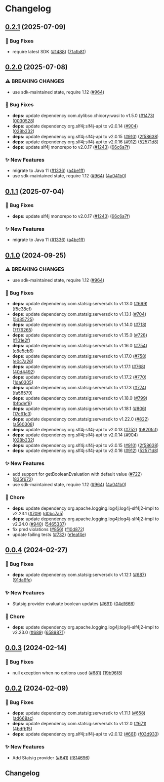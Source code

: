 # Changelog

## [0.2.1](https://github.com/open-feature/java-sdk-contrib/compare/dev.openfeature.contrib.providers.statsig-v0.2.0...dev.openfeature.contrib.providers.statsig-v0.2.1) (2025-07-09)


### 🐛 Bug Fixes

* require latest SDK ([#1488](https://github.com/open-feature/java-sdk-contrib/issues/1488)) ([71afb81](https://github.com/open-feature/java-sdk-contrib/commit/71afb81703bc2a5350ab967e478c527469fdb5d2))

## [0.2.0](https://github.com/open-feature/java-sdk-contrib/compare/dev.openfeature.contrib.providers.statsig-v0.1.1...dev.openfeature.contrib.providers.statsig-v0.2.0) (2025-07-08)


### ⚠ BREAKING CHANGES

* use sdk-maintained state, require 1.12 ([#964](https://github.com/open-feature/java-sdk-contrib/issues/964))

### 🐛 Bug Fixes

* **deps:** update dependency com.dylibso.chicory:wasi to v1.5.0 ([#1473](https://github.com/open-feature/java-sdk-contrib/issues/1473)) ([0030528](https://github.com/open-feature/java-sdk-contrib/commit/00305287986248262036dcb7cd4f4c384fe50052))
* **deps:** update dependency org.slf4j:slf4j-api to v2.0.14 ([#904](https://github.com/open-feature/java-sdk-contrib/issues/904)) ([028b332](https://github.com/open-feature/java-sdk-contrib/commit/028b332dc8ac3b134e5453d5449a4c11b4ef250a))
* **deps:** update dependency org.slf4j:slf4j-api to v2.0.15 ([#910](https://github.com/open-feature/java-sdk-contrib/issues/910)) ([2f58638](https://github.com/open-feature/java-sdk-contrib/commit/2f58638eb4907c948325d1e61853e1b6eabfa4c1))
* **deps:** update dependency org.slf4j:slf4j-api to v2.0.16 ([#912](https://github.com/open-feature/java-sdk-contrib/issues/912)) ([52571d8](https://github.com/open-feature/java-sdk-contrib/commit/52571d806e7c547006db836245b4895fe9bc4660))
* **deps:** update slf4j monorepo to v2.0.17 ([#1243](https://github.com/open-feature/java-sdk-contrib/issues/1243)) ([66c6a7f](https://github.com/open-feature/java-sdk-contrib/commit/66c6a7fc1bdc3e907793d2fc1eb0d412693a4aee))


### ✨ New Features

* migrate to Java 11 ([#1336](https://github.com/open-feature/java-sdk-contrib/issues/1336)) ([a4be1ff](https://github.com/open-feature/java-sdk-contrib/commit/a4be1ff66870a72189873171e83c5b65dbb9991c))
* use sdk-maintained state, require 1.12 ([#964](https://github.com/open-feature/java-sdk-contrib/issues/964)) ([4a041b0](https://github.com/open-feature/java-sdk-contrib/commit/4a041b0dda9c4e460f4c2199f3bc680df0dda621))

## [0.1.1](https://github.com/open-feature/java-sdk-contrib/compare/dev.openfeature.contrib.providers.statsig-v0.1.0...dev.openfeature.contrib.providers.statsig-v0.1.1) (2025-07-04)


### 🐛 Bug Fixes

* **deps:** update slf4j monorepo to v2.0.17 ([#1243](https://github.com/open-feature/java-sdk-contrib/issues/1243)) ([66c6a7f](https://github.com/open-feature/java-sdk-contrib/commit/66c6a7fc1bdc3e907793d2fc1eb0d412693a4aee))


### ✨ New Features

* migrate to Java 11 ([#1336](https://github.com/open-feature/java-sdk-contrib/issues/1336)) ([a4be1ff](https://github.com/open-feature/java-sdk-contrib/commit/a4be1ff66870a72189873171e83c5b65dbb9991c))

## [0.1.0](https://github.com/open-feature/java-sdk-contrib/compare/dev.openfeature.contrib.providers.statsig-v0.0.4...dev.openfeature.contrib.providers.statsig-v0.1.0) (2024-09-25)


### ⚠ BREAKING CHANGES

* use sdk-maintained state, require 1.12 ([#964](https://github.com/open-feature/java-sdk-contrib/issues/964))

### 🐛 Bug Fixes

* **deps:** update dependency com.statsig:serversdk to v1.13.0 ([#699](https://github.com/open-feature/java-sdk-contrib/issues/699)) ([f5c38cf](https://github.com/open-feature/java-sdk-contrib/commit/f5c38cf832e6d4970b3076811ac5b6c2b7da86ee))
* **deps:** update dependency com.statsig:serversdk to v1.13.1 ([#704](https://github.com/open-feature/java-sdk-contrib/issues/704)) ([5d35725](https://github.com/open-feature/java-sdk-contrib/commit/5d357255f10f6608a51bf253bac5dc999fef5a83))
* **deps:** update dependency com.statsig:serversdk to v1.14.0 ([#718](https://github.com/open-feature/java-sdk-contrib/issues/718)) ([7f76265](https://github.com/open-feature/java-sdk-contrib/commit/7f76265b4f610a171bd5bd239941cb1d1420ab55))
* **deps:** update dependency com.statsig:serversdk to v1.15.0 ([#728](https://github.com/open-feature/java-sdk-contrib/issues/728)) ([f101e2f](https://github.com/open-feature/java-sdk-contrib/commit/f101e2f6d5b5d9486bc5b426a1f05c71b70d658c))
* **deps:** update dependency com.statsig:serversdk to v1.16.0 ([#754](https://github.com/open-feature/java-sdk-contrib/issues/754)) ([c8e5cb6](https://github.com/open-feature/java-sdk-contrib/commit/c8e5cb66305db5b076ed4ba5f1a6d1a60b0115f3))
* **deps:** update dependency com.statsig:serversdk to v1.17.0 ([#758](https://github.com/open-feature/java-sdk-contrib/issues/758)) ([e0c7a26](https://github.com/open-feature/java-sdk-contrib/commit/e0c7a266835ab41e9298cd9b726f696bcac21527))
* **deps:** update dependency com.statsig:serversdk to v1.17.1 ([#768](https://github.com/open-feature/java-sdk-contrib/issues/768)) ([40d4492](https://github.com/open-feature/java-sdk-contrib/commit/40d4492372c44abccf45f03a3ec499b3727b6d0a))
* **deps:** update dependency com.statsig:serversdk to v1.17.2 ([#770](https://github.com/open-feature/java-sdk-contrib/issues/770)) ([1da0305](https://github.com/open-feature/java-sdk-contrib/commit/1da0305d8daf35fc64d0864bf9839ac1afe88bf4))
* **deps:** update dependency com.statsig:serversdk to v1.17.3 ([#774](https://github.com/open-feature/java-sdk-contrib/issues/774)) ([fa56579](https://github.com/open-feature/java-sdk-contrib/commit/fa56579fdebe99cbc5415e95585ba791b4e1b247))
* **deps:** update dependency com.statsig:serversdk to v1.18.0 ([#799](https://github.com/open-feature/java-sdk-contrib/issues/799)) ([bfbdef8](https://github.com/open-feature/java-sdk-contrib/commit/bfbdef8cdfe6bdbb1015ffc65354f852b3889fa5))
* **deps:** update dependency com.statsig:serversdk to v1.18.1 ([#806](https://github.com/open-feature/java-sdk-contrib/issues/806)) ([17c61c3](https://github.com/open-feature/java-sdk-contrib/commit/17c61c32d5669ef19e886230b95c4028e9d87d0c))
* **deps:** update dependency com.statsig:serversdk to v1.22.0 ([#822](https://github.com/open-feature/java-sdk-contrib/issues/822)) ([a560308](https://github.com/open-feature/java-sdk-contrib/commit/a560308452ea737b41b9d19d1d0942dffa7f9e51))
* **deps:** update dependency org.slf4j:slf4j-api to v2.0.13 ([#752](https://github.com/open-feature/java-sdk-contrib/issues/752)) ([b820fcf](https://github.com/open-feature/java-sdk-contrib/commit/b820fcf1b7ea945a8e450dcc90addb82f5fb865d))
* **deps:** update dependency org.slf4j:slf4j-api to v2.0.14 ([#904](https://github.com/open-feature/java-sdk-contrib/issues/904)) ([028b332](https://github.com/open-feature/java-sdk-contrib/commit/028b332dc8ac3b134e5453d5449a4c11b4ef250a))
* **deps:** update dependency org.slf4j:slf4j-api to v2.0.15 ([#910](https://github.com/open-feature/java-sdk-contrib/issues/910)) ([2f58638](https://github.com/open-feature/java-sdk-contrib/commit/2f58638eb4907c948325d1e61853e1b6eabfa4c1))
* **deps:** update dependency org.slf4j:slf4j-api to v2.0.16 ([#912](https://github.com/open-feature/java-sdk-contrib/issues/912)) ([52571d8](https://github.com/open-feature/java-sdk-contrib/commit/52571d806e7c547006db836245b4895fe9bc4660))


### ✨ New Features

* add support for getBooleanEvaluation with default value ([#722](https://github.com/open-feature/java-sdk-contrib/issues/722)) ([835f672](https://github.com/open-feature/java-sdk-contrib/commit/835f6727d98883bb7fc351b5dd59039228fbcb2b))
* use sdk-maintained state, require 1.12 ([#964](https://github.com/open-feature/java-sdk-contrib/issues/964)) ([4a041b0](https://github.com/open-feature/java-sdk-contrib/commit/4a041b0dda9c4e460f4c2199f3bc680df0dda621))


### 🧹 Chore

* **deps:** update dependency org.apache.logging.log4j:log4j-slf4j2-impl to v2.23.1 ([#709](https://github.com/open-feature/java-sdk-contrib/issues/709)) ([d0bc7a5](https://github.com/open-feature/java-sdk-contrib/commit/d0bc7a5aceb746d6d7c442e189a6a1e011673ba7))
* **deps:** update dependency org.apache.logging.log4j:log4j-slf4j2-impl to v2.24.0 ([#940](https://github.com/open-feature/java-sdk-contrib/issues/940)) ([5465337](https://github.com/open-feature/java-sdk-contrib/commit/546533739b453988720bb051d5e623ac7eb0b588))
* fix pmd violations ([#856](https://github.com/open-feature/java-sdk-contrib/issues/856)) ([f10d872](https://github.com/open-feature/java-sdk-contrib/commit/f10d87205dd6a21222de362694d208fd293d9200))
* update failing tests ([#732](https://github.com/open-feature/java-sdk-contrib/issues/732)) ([e1eaf4e](https://github.com/open-feature/java-sdk-contrib/commit/e1eaf4e3778d11ecf25d4276d3733760fa72eb9f))

## [0.0.4](https://github.com/open-feature/java-sdk-contrib/compare/dev.openfeature.contrib.providers.statsig-v0.0.3...dev.openfeature.contrib.providers.statsig-v0.0.4) (2024-02-27)


### 🐛 Bug Fixes

* **deps:** update dependency com.statsig:serversdk to v1.12.1 ([#687](https://github.com/open-feature/java-sdk-contrib/issues/687)) ([91da6fe](https://github.com/open-feature/java-sdk-contrib/commit/91da6fee020bdf60d51e1a6849e94201a2b04dec))


### ✨ New Features

* Statsig provider evaluate boolean updates ([#691](https://github.com/open-feature/java-sdk-contrib/issues/691)) ([04df666](https://github.com/open-feature/java-sdk-contrib/commit/04df6669264227e3c3c6165ea0d876e5d8aa8766))


### 🧹 Chore

* **deps:** update dependency org.apache.logging.log4j:log4j-slf4j2-impl to v2.23.0 ([#689](https://github.com/open-feature/java-sdk-contrib/issues/689)) ([6589871](https://github.com/open-feature/java-sdk-contrib/commit/65898713166b5d02f246302c54fd7400ee4238d5))

## [0.0.3](https://github.com/open-feature/java-sdk-contrib/compare/dev.openfeature.contrib.providers.statsig-v0.0.2...dev.openfeature.contrib.providers.statsig-v0.0.3) (2024-02-14)


### 🐛 Bug Fixes

* null exception when no options used ([#681](https://github.com/open-feature/java-sdk-contrib/issues/681)) ([19b96f8](https://github.com/open-feature/java-sdk-contrib/commit/19b96f8c8a62dbde3ed52177953d3e9fe9398912))

## [0.0.2](https://github.com/open-feature/java-sdk-contrib/compare/dev.openfeature.contrib.providers.statsig-v0.0.1...dev.openfeature.contrib.providers.statsig-v0.0.2) (2024-02-09)


### 🐛 Bug Fixes

* **deps:** update dependency com.statsig:serversdk to v1.11.1 ([#658](https://github.com/open-feature/java-sdk-contrib/issues/658)) ([ad668ac](https://github.com/open-feature/java-sdk-contrib/commit/ad668acd81568f86c55d3a02f3678f7169631275))
* **deps:** update dependency com.statsig:serversdk to v1.12.0 ([#671](https://github.com/open-feature/java-sdk-contrib/issues/671)) ([4bdfb15](https://github.com/open-feature/java-sdk-contrib/commit/4bdfb157f33a5b141e7c7b2a905b91db952d7611))
* **deps:** update dependency org.slf4j:slf4j-api to v2.0.12 ([#661](https://github.com/open-feature/java-sdk-contrib/issues/661)) ([f03d933](https://github.com/open-feature/java-sdk-contrib/commit/f03d93305bda8ea932831e81db57c989ce4e14e4))


### ✨ New Features

* Add Statsig provider ([#641](https://github.com/open-feature/java-sdk-contrib/issues/641)) ([f814696](https://github.com/open-feature/java-sdk-contrib/commit/f814696463dd742ee30d1a1e5bdc196b6689447e))

## Changelog
